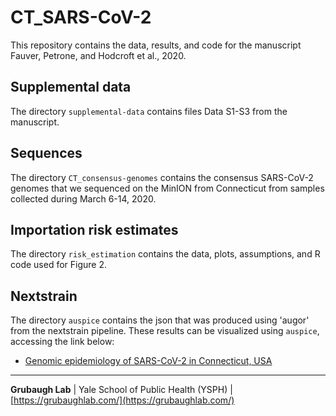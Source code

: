 # CT_SARS-CoV-2
This repository contains the data, results, and code for the manuscript Fauver, Petrone, and Hodcroft et al., 2020. 

## Supplemental data

The directory `supplemental-data` contains files Data S1-S3 from the manuscript.

## Sequences

The directory `CT_consensus-genomes` contains the consensus SARS-CoV-2 genomes that we sequenced on the MinION from Connecticut from samples collected during March 6-14, 2020.

## Importation risk estimates

The directory `risk_estimation` contains the data, plots, assumptions, and R code used for Figure 2.


## Nextstrain

The directory `auspice` contains the json that was produced using 'augor' from the nextstrain pipeline. These results can be visualized using `auspice`, accessing the link below:

* [Genomic epidemiology of SARS-CoV-2 in Connecticut, USA](https://nextstrain.org/community/grubaughlab/CT_SARS-CoV-2)

---

**Grubaugh Lab** | Yale School of Public Health (YSPH) | [https://grubaughlab.com/](https://grubaughlab.com/)

